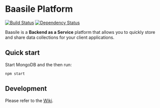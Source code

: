 # Baasile Platform

[![Build Status](https://travis-ci.org/api-cpa/api-cpa.svg?branch=master)](https://travis-ci.org/api-cpa/api-cpa) [![Dependency Status](https://dependencyci.com/github/api-cpa/api-cpa/badge)](https://dependencyci.com/github/api-cpa/api-cpa)

Baasile is a **Backend as a Service** platform that allows you to quickly store and share data collections for your client applications.

## Quick start

Start MongoDB and the then run:

```
npm start
```

## Development

Please refer to the [Wiki](https://github.com/api-cpa/api-cpa/wiki).
